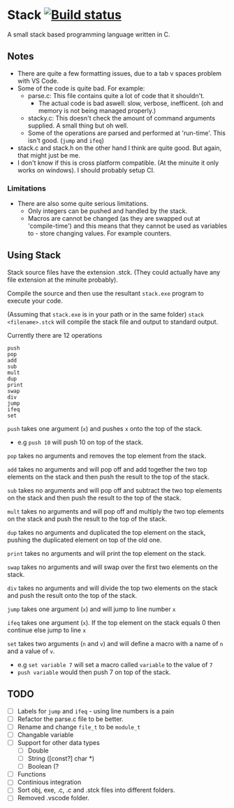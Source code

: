# Stack [![Build status](https://travis-ci.org/DontBelieveMe/Stack.svg?branch=master)](https://travis-ci.org/DontBelieveMe/Stack)
A small stack based programming language written in C.

## Notes
- There are quite a few formatting issues, due to a tab v spaces problem with VS Code.
- Some of the code is quite bad. For example:
  - parse.c: This file contains quite a lot of code that it shouldn't.
    - The actual code is bad aswell: slow, verbose, inefficent. (oh and memory is not being managed properly.)
  - stacky.c: This doesn't check the amount of command arguments supplied. A small thing but oh well.
  - Some of the operations are parsed and performed at 'run-time'. This isn't good. (`jump` and `ifeq`)
- stack.c and stack.h on the other hand I think are quite good. But again, that might just be me.
- I don't know if this is cross platform compatible. (At the minuite it only works on windows). I should probably setup CI.

### Limitations
- There are also some quite serious limitations. 
  - Only integers can be pushed and handled by the stack.
  - Macros are cannot be changed (as they are swapped out at 'compile-time') and this means that they cannot be used as variables to  - store changing values. For example counters.
  
## Using Stack
Stack source files have the extension .stck. (They could actually have any file extension at the minuite probably).

Compile the source and then use the resultant `stack.exe` program to execute your code.

(Assuming that `stack.exe` is in your path or in the same folder) 
`stack <filename>.stck` will compile the stack file and output to standard output.

Currently there are 12 operations
```
push
pop
add
sub
mult
dup
print
swap
div
jump
ifeq
set
```
`push` takes one argument (`x`) and pushes `x` onto the top of the stack.
  - e.g `push 10` will push 10 on top of the stack.

`pop` takes no arguments and removes the top element from the stack.

`add` takes no arguments and will pop off and add together the two top elements on the stack and then push the result to the top of         the stack.

`sub` takes no arguments and will pop off and subtract the two top elements on the stack and then push the result to the top of the stack.

`mult` takes no arguments and will pop off and multiply the two top elements on the stack and push the result to the top of the stack.

`dup`  takes no arguments and duplicated the top element on the stack, pushing the duplicated element on top of the old one.

`print` takes no arguments and will print the top element on the stack.

`swap` takes no arguments and will swap over the first two elements on the stack.

`div` takes no arguments and will divide the top two elements on the stack and push the result onto the top of the stack.

`jump` takes one argument (`x`) and will jump to line number `x`

`ifeq` takes one argument (`x`). If the top element on the stack equals 0 then continue else jump to line `x`

`set`  takes two arguments (`n` and `v`) and will define a macro with a name of `n` and a value of `v`. 
  - e.g `set variable 7` will set a macro called `variable` to the value of `7`
  - `push variable` would then push 7 on top of the stack.

## TODO
- [ ] Labels for `jump` and `ifeq` - using line numbers is a pain
- [ ] Refactor the parse.c file to be better.
- [ ] Rename and change `file_t` to be `module_t`
- [ ] Changable variable
- [ ] Support for other data types
  - [ ] Double
  - [ ] String ([const?] char *)
  - [ ] Boolean (?
- [ ] Functions
- [ ] Continious integration
- [ ] Sort obj, exe, .c, .c and .stck files into different folders.
- [ ] Removed .vscode folder.
